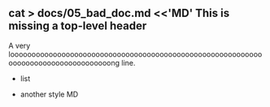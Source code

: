 cat > docs/05_bad_doc.md <<'MD'
This is missing a top-level header
---
A very looooooooooooooooooooooooooooooooooooooooooooooooooooooooooooooooooooooooooooooooooong line.
- list
* another style
MD
